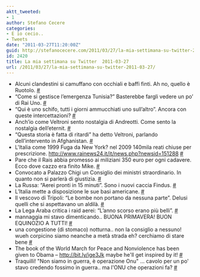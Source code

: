 ```yaml
---
aktt_tweeted:
- 1
author: Stefano Cecere
categories:
- E io cecio..
- Tweets
date: "2011-03-27T11:20:00Z"
guid: http://stefanocecere.com/2011/03/27/la-mia-settimana-su-twitter-2011-03-27/
id: 2420
title: La mia settimana su Twitter  2011-03-27
url: /2011/03/27/la-mia-settimana-su-twitter-2011-03-27/
---
```


<ul class="aktt_tweet_digest">
  <li>
    Alcuni clandestini si camuffano con occhiali e baffi finti. Ah no, quello è Ruotolo. <a href="http://twitter.com/StefanoCecere/statuses/51341635778387969" class="aktt_tweet_time">#</a>
  </li>
  <li>
    “Come si gestisce l’emergenza Tunisia?” Basterebbe fargli vedere un po’ di Rai Uno. <a href="http://twitter.com/StefanoCecere/statuses/51341308324884480" class="aktt_tweet_time">#</a>
  </li>
  <li>
    “Qui è uno schifo, tutti i giorni ammucchiati uno sull’altro”. Ancora con queste intercettazioni? <a href="http://twitter.com/StefanoCecere/statuses/51341176309161984" class="aktt_tweet_time">#</a>
  </li>
  <li>
    Anch’io come Veltroni sento nostalgia di Andreotti. Come sento la nostalgia dell’eternit. <a href="http://twitter.com/StefanoCecere/statuses/51340809710219265" class="aktt_tweet_time">#</a>
  </li>
  <li>
    “Questa storia è fatta di ritardi” ha detto Veltroni, parlando dell’intervento in Afghanistan. <a href="http://twitter.com/StefanoCecere/statuses/51340649479417856" class="aktt_tweet_time">#</a>
  </li>
  <li>
    L'Italia come 1999 Fuga da New York? nel 2009 140mila reati chiuse per prescrizione. <a href="http://www.rainews24.it/it/news.php?newsid=151288" rel="nofollow">http://www.rainews24.it/it/news.php?newsid=151288</a> <a href="http://twitter.com/StefanoCecere/statuses/51309869248155649" class="aktt_tweet_time">#</a>
  </li>
  <li>
    Pare che il Rais abbia promesso ai miliziani 350 euro per ogni cadavere. Ecco dove cazzo era finito Mike. <a href="http://twitter.com/StefanoCecere/statuses/51303845200003072" class="aktt_tweet_time">#</a>
  </li>
  <li>
    Convocato a Palazzo Chigi un Consiglio dei ministri straordinario. In quanto non si parlerà di giustizia. <a href="http://twitter.com/StefanoCecere/statuses/51303565259571200" class="aktt_tweet_time">#</a>
  </li>
  <li>
    La Russa: “Aerei pronti in 15 minuti”. Sono i nuovi caccia Findus. <a href="http://twitter.com/StefanoCecere/statuses/51303536071421952" class="aktt_tweet_time">#</a>
  </li>
  <li>
    L’Italia mette a disposizione le sue basi americane. <a href="http://twitter.com/StefanoCecere/statuses/51303375861587969" class="aktt_tweet_time">#</a>
  </li>
  <li>
    Il vescovo di Tripoli: “Le bombe non portano da nessuna parte”. Delusi quelli che si aspettavano un aldilà. <a href="http://twitter.com/StefanoCecere/statuses/51303334480588800" class="aktt_tweet_time">#</a>
  </li>
  <li>
    La Lega Araba critica i raid aerei: “L’anno scorso erano più belli”. <a href="http://twitter.com/StefanoCecere/statuses/51303296736034816" class="aktt_tweet_time">#</a>
  </li>
  <li>
    mannaggia mi stavo dimenticando.. BUONA PRIMAVERA! BUON EQUINOZIO A TUTTI! <a href="http://twitter.com/StefanoCecere/statuses/49793607393214464" class="aktt_tweet_time">#</a>
  </li>
  <li>
    una congestione (di stomaco) notturna.. non la consiglio a nessuno! wueh corpicino siamo neanche a metà strada eh? cerchiamo di stare bene <a href="http://twitter.com/StefanoCecere/statuses/49788319894216704" class="aktt_tweet_time">#</a>
  </li>
  <li>
    The book of the World March for Peace and Nonviolence has been given to Obama &#8211; <a href="http://bit.ly/ige3Jk" rel="nofollow">http://bit.ly/ige3Jk</a> maybe he'll get inspired by it! <a href="http://twitter.com/StefanoCecere/statuses/49518924546576384" class="aktt_tweet_time">#</a>
  </li>
  <li>
    Traquilli! "Non siamo in guerra, è operazione Onu" &#8230; cavolo per un po' stavo credendo fossimo in guerra.. ma l'ONU che operazioni fa? <a href="http://twitter.com/StefanoCecere/statuses/49500424792838144" class="aktt_tweet_time">#</a>
  </li>
</ul>